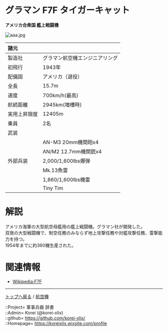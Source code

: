 # グラマン F7F タイガーキャット
**アメリカ合衆国 艦上戦闘機**

![aaa.jpg](https://bn02pap001files.storage.live.com/y4mZ1kyQjydx5jI7-mpbOxwzp1KfQER92yh9UYxQ3fyn29HfM6J0e-F-LI9XSERmxp-ivHOflbPR9FaAad7YmS6bgTvSfkzP2O2t5qwkrMKaA9i1u_MHkBIMW109Y5lZHEBElZFbMMSEepXv2KkS_T7kKzk1QJL-C0Oaa1SOahBkmPa8XFJTA434lr_t1Uvwy4T?width=640&height=477&cropmode=none)  
  


|諸元  |  |
|:--|:--|
|製造社  |グラマン航空機エンジニアリング  |
|初飛行  |1943年  |
|配備国  |アメリカ（退役）  |
|全長    |15.7m  |
|速度    |700km/h(最高)  |
|航続距離  |2945km(増槽時)  |
|実用上昇限度|12405m  |
|乗員    |2名  |
|武装    |  |
||AN-M3 20mm機関砲x4  |
||AN/M2 12.7mm機関銃x4  |
|外部兵装|2,000/1,600lbs爆弾  |
||Mk.13魚雷  |
||1,860/1,600lbs機雷  |
||Tiny Tim  |


# 解説
アメリカ海軍の大型航空母艦用の艦上戦闘機。グラマン社が開発した。  
双発の大型戦闘機で、制空任務のみならず地上攻撃任務や対艦攻撃任務、雷撃能力を持つ。  
1954年までに約360機生産された。  


# 関連情報
* [Wikipedia:F7F](https://bit.ly/3sIXl0Z)


***
[トップへ戻る](/readme.md) / [航空機](/plane/readme.md)  
  
::Project= 軍事兵器 辞書  
::Admin= Korei (@korei-xlix)  
::github= https://github.com/korei-xlix/  
::Homepage= https://koreixlix.wixsite.com/profile  
